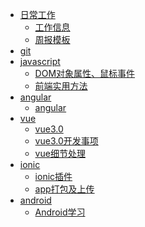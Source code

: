 * [日常工作]()
  * [工作信息](日常工作/工作信息.md)
  * [周报模板](日常工作/周报模板.md)
* [git](git/git.md)
* [javascript]()
  * [DOM对象属性、鼠标事件](javascript/DOM对象属性、鼠标事件.md)
  * [前端实用方法](javascript/前端实用方法.md)
  <!-- * [typescrpit]()
  * [](typescrpit/) -->
* [angular]()
  * [angular](angular/angular.md)
* [vue]()
  * [vue3.0](vue/vue3.0.md)
  * [vue3.0开发事项](vue/vue3.0开发事项.md)
  * [vue细节处理](vue/vue细节处理.md)
* [ionic]()
  * [ionic插件](ionic/ionic插件.md)
  * [app打包及上传](ionic/app打包及上传.md)
  <!-- * [java]() -->
* [android]()
  * [Android学习](android/Android学习.md)
  <!-- * [socket]() -->
